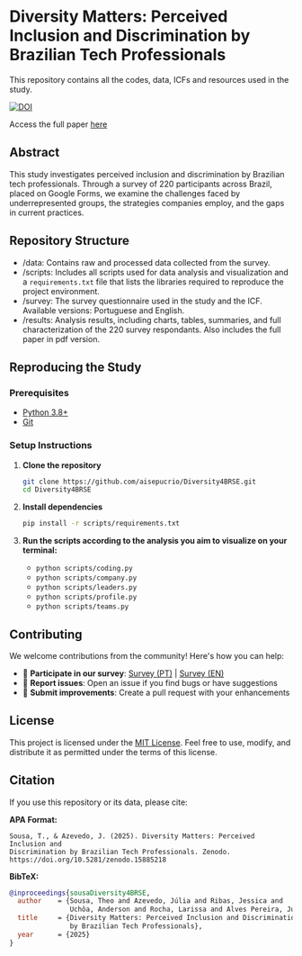 # Diversity Matters: Perceived Inclusion and Discrimination by Brazilian Tech Professionals

This repository contains all the codes, data, ICFs and resources used in the study.

[![DOI](https://zenodo.org/badge/823398782.svg)](https://doi.org/10.5281/zenodo.15885217)

Access the full paper [here](results/Diversity4SEBR.pdf)

## Abstract

This study investigates perceived inclusion and discrimination by Brazilian tech professionals. Through a survey of 220 participants across Brazil, placed on Google Forms, we examine the challenges faced by underrepresented groups, the strategies companies employ, and the gaps in current practices.

## Repository Structure

- /data: Contains raw and processed data collected from the survey.
- /scripts: Includes all scripts used for data analysis and visualization and a `requirements.txt` file that lists the libraries required to reproduce the project environment.
- /survey: The survey questionnaire used in the study and the ICF. Available versions: Portuguese and English.
- /results: Analysis results, including charts, tables, summaries, and full characterization of the 220 survey respondants. Also includes the full paper in pdf version.

## Reproducing the Study

### Prerequisites

- [Python 3.8+](https://www.python.org/downloads/)
- [Git](https://git-scm.com)

### Setup Instructions

1. **Clone the repository**
   ```bash
   git clone https://github.com/aisepucrio/Diversity4BRSE.git
   cd Diversity4BRSE
   ```

2. **Install dependencies**
   ```bash
   pip install -r scripts/requirements.txt
   ```

3. **Run the scripts according to the analysis you aim to visualize on your terminal:**

    - `python scripts/coding.py`
    - `python scripts/company.py`
    - `python scripts/leaders.py`
    - `python scripts/profile.py`
    - `python scripts/teams.py`

## Contributing

We welcome contributions from the community! Here's how you can help:

- 📝 **Participate in our survey**: [Survey (PT)](https://forms.gle/n9wLZbP2Nd2nRhUD9) | [Survey (EN)](https://forms.gle/21LsnDiqJqDLoihW8)
- 🐛 **Report issues**: Open an issue if you find bugs or have suggestions
- 🔧 **Submit improvements**: Create a pull request with your enhancements

## License

This project is licensed under the [MIT License](LICENSE). Feel free to use, modify, and distribute it as permitted under the terms of this license.

## Citation

If you use this repository or its data, please cite:

**APA Format:**
```
Sousa, T., & Azevedo, J. (2025). Diversity Matters: Perceived Inclusion and 
Discrimination by Brazilian Tech Professionals. Zenodo. 
https://doi.org/10.5281/zenodo.15885218
```

**BibTeX:**
```bibtex
@inproceedings{sousaDiversity4BRSE,
  author    = {Sousa, Theo and Azevedo, Júlia and Ribas, Jessica and 
               Uchôa, Anderson and Rocha, Larissa and Alves Pereira, Juliana},
  title     = {Diversity Matters: Perceived Inclusion and Discrimination 
               by Brazilian Tech Professionals},
  year      = {2025}
}
```
